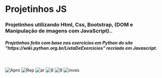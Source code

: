 # Projetinhos JS
 <h3> Projetinhos utilizando Html, Css, Bootstrap, (DOM e Manipulação de imagens com JavaScript)..</h3>
 <h5>Projetinhos feito com base nos exercicios em Python do site "https://wiki.python.org.br/ListaDeExercicios" recriado em Javascript.</h5><br>
 
 ![Apro](https://user-images.githubusercontent.com/48594322/80485213-5de55400-892f-11ea-82c7-d5f8db96b089.png)
 ![Rep](https://user-images.githubusercontent.com/48594322/80485228-62117180-892f-11ea-8f46-aedd3b0eec91.png)
 ![ar](https://user-images.githubusercontent.com/48594322/80408282-54131080-889d-11ea-9023-2586ccab359a.png)
 ![8](https://user-images.githubusercontent.com/48594322/80404763-0a73f700-8898-11ea-89bf-cfb86af8d90e.png)
 ![9](https://user-images.githubusercontent.com/48594322/80405006-62aaf900-8898-11ea-8fcd-bed5bd30fed1.png)
 ![inves](https://user-images.githubusercontent.com/48594322/80407894-b6b7dc80-889c-11ea-8152-210ec4cc69b2.png)





